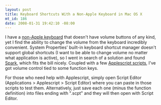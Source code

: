 ```yaml
--- 
layout: post
title: Keyboard Shortcuts With a Non-Apple Keyboard in Mac OS X
mt_id: 186
date: 2008-01-31 19:42:10 -08:00
---
```

I have a [non-Apple keyboard](http://www.keyovation.com/c-2-ergonomic-keyboards.aspx) that doesn't have volume buttons of any kind, yet I find the ability to change the volume from the keyboard incredibly convenient.  System Properties' built-in keyboard shortcut manager doesn't support global shortcuts (I want to be able to change volume no matter what application is active), so I went in search of a solution and found [Spark](http://www.shadowlab.org/Software/spark.php), which fits the bill nicely.  Coupled with a few [Applescript scripts](http://bbs.applescript.net/viewtopic.php?pid=72265), I've got volume control tied to some function keys.

For those who need help with Applescript, simply open Script Editor (Applications > Applescript > Script Editor) where you can paste in those scripts to test them.  Alternatively, just save each one (minus the function definition) into files ending with ".scpt" and they will then open with Script Editor.
